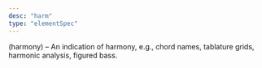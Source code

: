 ```yaml
---
desc: "harm"
type: "elementSpec"
---
```


(harmony) – An indication of harmony, e.g., chord names, tablature grids, harmonic
analysis, figured bass.